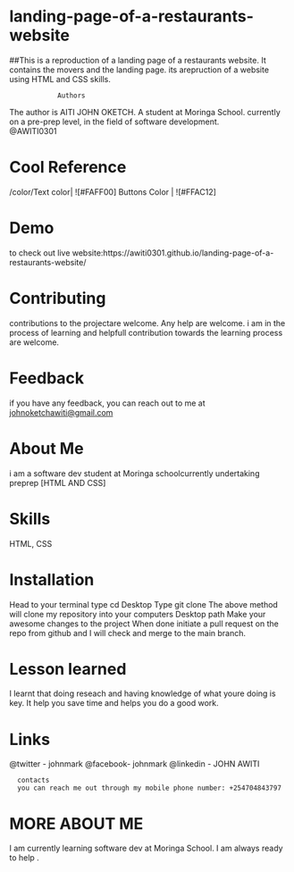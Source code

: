 # landing-page-of-a-restaurants-website
##This is a reproduction of a landing page of a restaurants website. It contains the movers and the landing page. its arepruction of a website using HTML and CSS skills.




                Authors
 The author is AITI JOHN OKETCH. A student at Moringa School. currently on a pre-prep level, in the field of software development.               
@AWITI0301

<h1 align="centre"> Cool Reference</h1>
/color/Text color| ![#FAFF00] Buttons Color | ![#FFAC12]

<h1 align="centre"> Demo</h1>
to check out live website:https://awiti0301.github.io/landing-page-of-a-restaurants-website/

<h1 align="centre"> Contributing</h1>
contributions to the projectare welcome. Any help are welcome.
i am in the process of learning and helpfull contribution towards the learning process are welcome.

<h1 align="centre"> Feedback</h1>

if you have any feedback, you can reach out to me at johnoketchawiti@gmail.com

<h1 align="centre"> About Me</h1>
i am a software dev student at Moringa schoolcurrently undertaking preprep [HTML AND CSS]

<h1 align="centre"> Skills</h1>

HTML, CSS

<h1 align="centre"> Installation</h1>

Head to your terminal type cd Desktop Type git clone The above method will clone my repository into your computers Desktop path Make your awesome changes to the project When done initiate a pull request on the repo from github and I will check and merge to the main branch.

<h1 align="centre"> Lesson learned</h1>
I learnt that doing reseach and having knowledge of what youre doing is key. It help you save time and helps you do a good work.

<h1 align="centre"> Links</h1>
@twitter - johnmark
@facebook- johnmark
@linkedin - JOHN AWITI
      
      contacts
      you can reach me out through my mobile phone number: +254704843797


<h1 align="centre"> MORE ABOUT ME</h1>

I am currently learning software dev at Moringa School.
I am always ready to help .<br>
